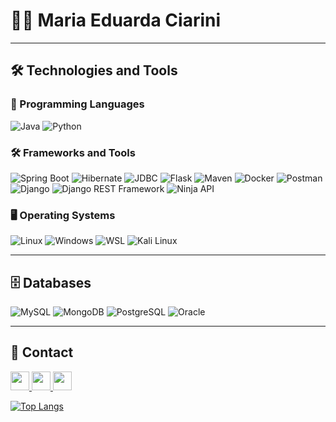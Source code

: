 # 👩‍💻 Maria Eduarda Ciarini

---

## 🛠️ Technologies and Tools

### 🚀 Programming Languages
![Java](https://img.shields.io/badge/-Java-ED8B00?style=flat&logo=openjdk&logoColor=white)
![Python](https://img.shields.io/badge/-Python-3776AB?style=flat&logo=python&logoColor=white)

### 🛠️ Frameworks and Tools
![Spring Boot](https://img.shields.io/badge/-Spring%20Boot-6DB33F?style=flat&logo=springboot&logoColor=white)
![Hibernate](https://img.shields.io/badge/-Hibernate-59666C?style=flat&logo=hibernate&logoColor=white)
![JDBC](https://img.shields.io/badge/-JDBC-0C85D0?style=flat&logo=java&logoColor=white)
![Flask](https://img.shields.io/badge/-Flask-000000?style=flat&logo=flask&logoColor=white)
![Maven](https://img.shields.io/badge/-Maven-C71A36?style=flat&logo=apachemaven&logoColor=white)
![Docker](https://img.shields.io/badge/-Docker-2496ED?style=flat&logo=docker&logoColor=white)
![Postman](https://img.shields.io/badge/-Postman-FF6C37?style=flat&logo=postman&logoColor=white)
![Django](https://img.shields.io/badge/-Django-092E20?style=flat&logo=django&logoColor=white)
![Django REST Framework](https://img.shields.io/badge/-Django%20REST%20Framework-FF1709?style=flat&logo=django&logoColor=white)
![Ninja API](https://img.shields.io/badge/-Ninja%20API-1B1F23?style=flat&logo=fastapi&logoColor=white)

### 🖥️ Operating Systems
![Linux](https://img.shields.io/badge/-Linux-FCC624?style=flat&logo=linux&logoColor=black)
![Windows](https://img.shields.io/badge/-Windows-0078D6?style=flat&logo=windows&logoColor=white)
![WSL](https://img.shields.io/badge/-WSL-4D4D4D?style=flat&logo=windows&logoColor=white)
![Kali Linux](https://img.shields.io/badge/-Kali%20Linux-557C94?style=flat&logo=kali-linux&logoColor=white)

---

## 🗄️ Databases
![MySQL](https://img.shields.io/badge/-MySQL-005C84?style=flat&logo=mysql&logoColor=white)
![MongoDB](https://img.shields.io/badge/-MongoDB-47A248?style=flat&logo=mongodb&logoColor=white)
![PostgreSQL](https://img.shields.io/badge/-PostgreSQL-336791?style=flat&logo=postgresql&logoColor=white)
![Oracle](https://img.shields.io/badge/-Oracle-F80000?style=flat&logo=oracle&logoColor=white)

---

## 📌 Contact

<p align="left">
  <a href="mailto:mariaeduardaciarini@gmail.com">
    <img src="https://img.shields.io/badge/-Gmail-D14836?logo=gmail&logoColor=white&style=flat" height="30px" />
  </a>
  <a href="https://www.linkedin.com/in/maria-eduarda-ciarini-b97ab6270/" target="_blank">
    <img src="https://img.shields.io/badge/-LinkedIn-0A66C2?logo=linkedin&logoColor=white&style=flat" height="30px" />
  </a>
  <a href="https://discord.com/channels/@Maria%20Eduarda%20Ciarini" target="_blank">
    <img src="https://img.shields.io/badge/Discord-%235865F2.svg?style=flat&logo=discord&logoColor=white" height="30px" />
  </a>
</p>

[![Top Langs](https://github-readme-stats.vercel.app/api/top-langs/?username=MariaEduardaCiarini&layout=compact&theme=github_dark_dimmed&text_bold=true)](https://github.com/MariaEduardaCiarini/github-readme-stats)

